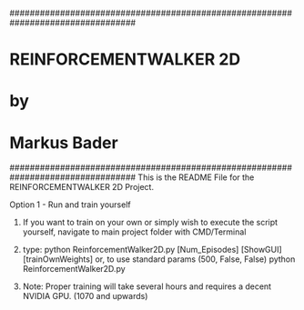 #################################################################################
#																				#
#																				#
#								REINFORCEMENTWALKER 2D							#
#										 by										#
#									Markus Bader 								#
#################################################################################
This is the README File for the REINFORCEMENTWALKER 2D Project. 

Option 1 - Run and train yourself 
1) If you want to train on your own or simply wish to execute the script yourself, navigate to main project folder with CMD/Terminal 
2) type: 
    python ReinforcementWalker2D.py [Num_Episodes] [ShowGUI] [trainOwnWeights]
	or, to use standard params (500, False, False) 
	python ReinforcementWalker2D.py 
	
3) Note: Proper training will take several hours and requires a decent NVIDIA GPU. (1070 and upwards) 

